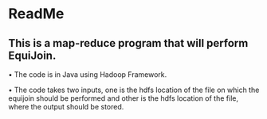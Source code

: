 # ReadMe
## This is a map-reduce program that will perform EquiJoin.
• The code is in Java using Hadoop Framework.

• The code takes two inputs, one is the hdfs location of the file on which the
equijoin should be performed and other is the hdfs location of the file, where the output should be stored.

